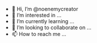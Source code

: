 - 👋 Hi, I’m @noenemycreator
- 👀 I’m interested in ...
- 🌱 I’m currently learning ...
- 💞️ I’m looking to collaborate on ...
- 📫 How to reach me ...

<!---
noenemycreator/noenemycreator is a ✨ special ✨ repository because its `README.md` (this file) appears on your GitHub profile.
You can click the Preview link to take a look at your changes.
--->
